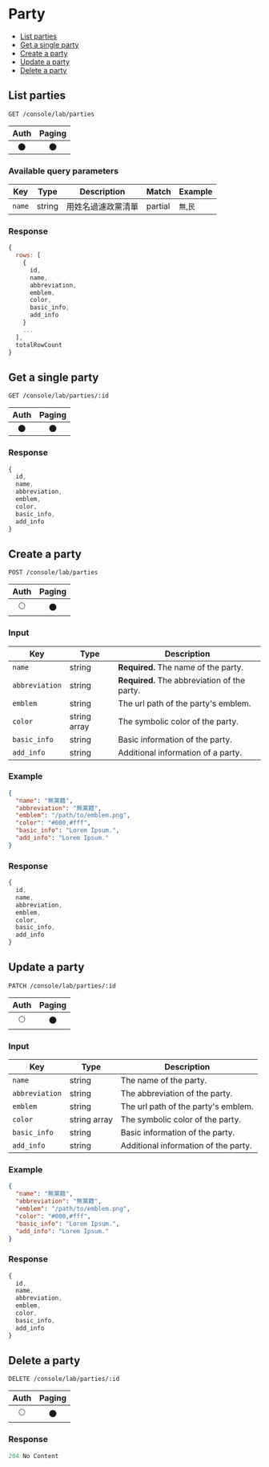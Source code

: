 # Party

- [List parties](#list-parties)
- [Get a single party](#get-a-single-party)
- [Create a party](#create-a-party)
- [Update a party](#update-a-party)
- [Delete a party](#delete-a-party)

## List parties

```
GET /console/lab/parties
```

| Auth | Paging |
| :---: | :---: |
| 🌑 | 🌑 |

### Available query parameters

| Key | Type | Description | Match | Example |
| --- | --- | --- | --- | --- |
| `name` | string | 用姓名過濾政黨清單 | partial | `無`,`民` |

### Response

``` js
{
  rows: [
    {
      id,
      name,
      abbreviation,
      emblem,
      color,
      basic_info,
      add_info
    }
    ...
  ],
  totalRowCount
}
```

## Get a single party

```
GET /console/lab/parties/:id
```

| Auth | Paging |
| :---: | :---: |
| 🌑 | 🌑 |

### Response

``` js
{
  id,
  name,
  abbreviation,
  emblem,
  color,
  basic_info,
  add_info
}
```

## Create a party

```
POST /console/lab/parties
```

| Auth | Paging |
| :---: | :---: |
| 🌕 | 🌑 |

### Input

| Key | Type | Description |
| --- | --- | --- |
| `name` | string | **Required.** The name of the party. |
| `abbreviation` | string | **Required.** The abbreviation of the party. |
| `emblem` | string | The url path of the party's emblem. |
| `color` | string array | The symbolic color of the party. |
| `basic_info` | string | Basic information of the party. |
| `add_info` | string | Additional information of a party. |

### Example

``` json
{
  "name": "無黨籍",
  "abbreviation": "無黨籍",
  "emblem": "/path/to/emblem.png",
  "color": "#000,#fff",
  "basic_info": "Lorem Ipsum.",
  "add_info": "Lorem Ipsum."
}
```

### Response

``` js
{
  id,
  name,
  abbreviation,
  emblem,
  color,
  basic_info,
  add_info
}
```

## Update a party

```
PATCH /console/lab/parties/:id
```

| Auth | Paging |
| :---: | :---: |
| 🌕 | 🌑 |

### Input

| Key | Type | Description |
| --- | --- | --- |
| `name` | string | The name of the party. |
| `abbreviation` | string | The abbreviation of the party. |
| `emblem` | string | The url path of the party's emblem. |
| `color` | string array | The symbolic color of the party. |
| `basic_info` | string | Basic information of the party. |
| `add_info` | string | Additional information of the party. |

### Example

``` json
{
  "name": "無黨籍",
  "abbreviation": "無黨籍",
  "emblem": "/path/to/emblem.png",
  "color": "#000,#fff",
  "basic_info": "Lorem Ipsum.",
  "add_info": "Lorem Ipsum."
}
```

### Response

``` js
{
  id,
  name,
  abbreviation,
  emblem,
  color,
  basic_info,
  add_info
}
```

## Delete a party

```
DELETE /console/lab/parties/:id
```

| Auth | Paging |
| :---: | :---: |
| 🌕 | 🌑 |

### Response

``` js
204 No Content
```
